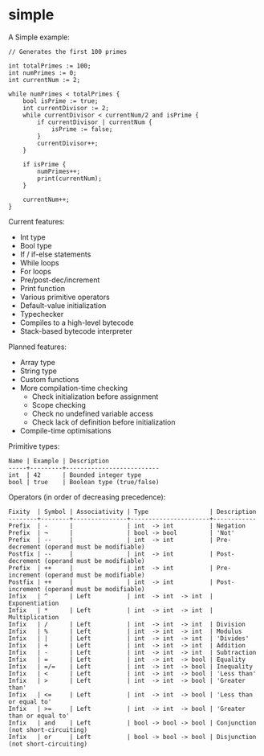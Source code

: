 simple
======

A Simple example:

    // Generates the first 100 primes

    int totalPrimes := 100;
    int numPrimes := 0;
    int currentNum := 2;

    while numPrimes < totalPrimes {
        bool isPrime := true;
        int currentDivisor := 2;
        while currentDivisor < currentNum/2 and isPrime {
            if currentDivisor | currentNum {
                isPrime := false;
            }
            currentDivisor++;
        }

        if isPrime {
            numPrimes++;
            print(currentNum);
        }

        currentNum++;
    }

Current features:

 - Int type
 - Bool type
 - If / if-else statements
 - While loops
 - For loops
 - Pre/post-dec/increment
 - Print function
 - Various primitive operators
 - Default-value initialization
 - Typechecker
 - Compiles to a high-level bytecode
 - Stack-based bytecode interpreter

Planned features:
 - Array type
 - String type
 - Custom functions
 - More compilation-time checking
    - Check initialization before assignment
    - Scope checking
    - Check no undefined variable access
    - Check lack of definition before initialization
 - Compile-time optimisations

Primitive types:

    Name | Example | Description
    -----+---------+--------------------------
    int  | 42      | Bounded integer type
    bool | true    | Boolean type (true/false)

Operators (in order of decreasing precedence):

    Fixity  | Symbol | Associativity | Type                 | Description
    --------+--------+---------------+----------------------+------------
    Prefix  | -      |               | int  -> int          | Negation
    Prefix  | ¬      |               | bool -> bool         | 'Not'
    Prefix  | --     |               | int  -> int          | Pre-decrement (operand must be modifiable)
    Postfix | --     |               | int  -> int          | Post-decrement (operand must be modifiable)
    Prefix  | ++     |               | int  -> int          | Pre-increment (operand must be modifiable)
    Postfix | ++     |               | int  -> int          | Post-increment (operand must be modifiable)
    Infix   | ^      | Left          | int  -> int  -> int  | Exponentiation
    Infix   | *      | Left          | int  -> int  -> int  | Multiplication
    Infix   | /      | Left          | int  -> int  -> int  | Division
    Infix   | %      | Left          | int  -> int  -> int  | Modulus
    Infix   | |      | Left          | int  -> int  -> int  | 'Divides'
    Infix   | +      | Left          | int  -> int  -> int  | Addition
    Infix   | -      | Left          | int  -> int  -> int  | Subtraction
    Infix   | =      | Left          | int  -> int  -> bool | Equality
    Infix   | =/=    | Left          | int  -> int  -> bool | Inequality
    Infix   | <      | Left          | int  -> int  -> bool | 'Less than'
    Infix   | >      | Left          | int  -> int  -> bool | 'Greater than'
    Infix   | <=     | Left          | int  -> int  -> bool | 'Less than or equal to'
    Infix   | >=     | Left          | int  -> int  -> bool | 'Greater than or equal to'
    Infix   | and    | Left          | bool -> bool -> bool | Conjunction (not short-circuiting)
    Infix   | or     | Left          | bool -> bool -> bool | Disjunction (not short-circuiting)
